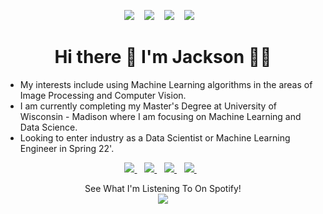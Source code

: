 <p align='center'>
  
  <a>
    <img src="https://badges.pufler.dev/visits/jth1011/jth1011" />        
  </a>&nbsp;&nbsp;
  <a>
    <img src="https://badges.pufler.dev/years/jth1011" />
  </a>&nbsp;&nbsp;
  <a>
    <img src="https://badges.pufler.dev/repos/jth1011" />        
  </a>&nbsp;&nbsp;
  <a>
    <img src="https://badges.pufler.dev/commits/monthly/jth1011" />        
  </a>&nbsp;&nbsp;
  
</p>


<h1 align='center'>
  Hi there 👋 I'm Jackson 👨‍💻
</h1>

<p align='center'>
  <ul>
     <li> My interests include using Machine Learning algorithms in the areas of Image Processing and Computer Vision. </li>
     <li> I am currently completing my Master's Degree at University of Wisconsin - Madison where I am focusing on Machine Learning and Data Science. </li>
     <li> Looking to enter industry as a Data Scientist or Machine Learning Engineer in Spring 22'. </li>
  </ul>
</p>

<p align='center'>
  
  <a href="mailto:jhellmers@wisc.edu?subject=Found%20Your%20Github%20Profile">
    <img src="https://img.shields.io/badge/Microsoft_Outlook-0078D4?style=for-the-badge&logo=microsoft-outlook&logoColor=white" />        
  </a>&nbsp;&nbsp;
  <a href="https://www.linkedin.com/in/jackson-hellmers/">
    <img src="https://img.shields.io/badge/linkedin-%230077B5.svg?&style=for-the-badge&logo=linkedin&logoColor=white" />
  </a>&nbsp;&nbsp;
  <a href="https://www.instagram.com/jacksonhellmers11/?hl=en">
    <img src="https://img.shields.io/badge/instagram-%23E4405F.svg?&style=for-the-badge&logo=instagram&logoColor=white" />        
  </a>&nbsp;&nbsp;
  <a href="https://open.spotify.com/user/x19pseni1c7n0yt3ep7cyh63k">
    <img src="https://img.shields.io/badge/Spotify-1ED760?style=for-the-badge&logo=spotify&logoColor=white" />        
  </a>&nbsp;&nbsp;
  
</p>
                     

<p align="center">
  <a>
    See What I'm Listening To On Spotify! <br>
    <img src="https://spotify-github-profile.vercel.app/api/view?uid=x19pseni1c7n0yt3ep7cyh63k&cover_image=true&theme=novatorem&bar_color=ff0000&bar_color_cover=false" />
  </a>
</p>


<!---
jth1011/jth1011 is a ✨ special ✨ repository because its `README.md` (this file) appears on your GitHub profile.
You can click the Preview link to take a look at your changes.
--->
